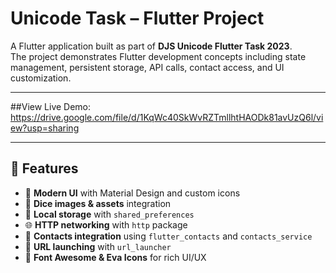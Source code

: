# Unicode Task – Flutter Project

A Flutter application built as part of **DJS Unicode Flutter Task 2023**.  
The project demonstrates Flutter development concepts including state management, persistent storage, API calls, contact access, and UI customization.

---

##View Live Demo:
https://drive.google.com/file/d/1KqWc40SkWvRZTmllhtHAODk81avUzQ6l/view?usp=sharing

---

## 🚀 Features

- 📱 **Modern UI** with Material Design and custom icons  
- 🎲 **Dice images & assets** integration  
- 📂 **Local storage** with `shared_preferences`  
- 🌐 **HTTP networking** with `http` package  
- 👥 **Contacts integration** using `flutter_contacts` and `contacts_service`  
- 🔗 **URL launching** with `url_launcher`  
- 🎨 **Font Awesome & Eva Icons** for rich UI/UX 

